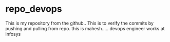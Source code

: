 # repo_devops

This is my repository from the github..
This is to verify the commits by pushing and pulling from repo.
this is mahesh.....
devops engineer
works at infosys 
